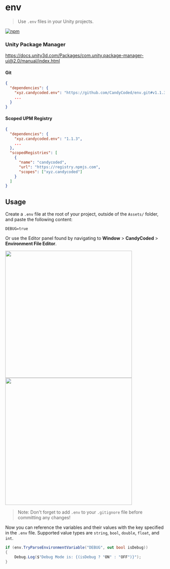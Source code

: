 # env

> Use `.env` files in your Unity projects.

[![npm](https://img.shields.io/npm/v/xyz.candycoded.env)](https://www.npmjs.com/package/xyz.candycoded.env)

### Unity Package Manager

<https://docs.unity3d.com/Packages/com.unity.package-manager-ui@2.0/manual/index.html>

#### Git

```json
{
  "dependencies": {
    "xyz.candycoded.env": "https://github.com/CandyCoded/env.git#v1.1.3",
    ...
  }
}
```

#### Scoped UPM Registry

```json
{
  "dependencies": {
    "xyz.candycoded.env": "1.1.3",
    ...
  },
  "scopedRegistries": [
    {
      "name": "candycoded",
      "url": "https://registry.npmjs.com",
      "scopes": ["xyz.candycoded"]
    }
  ]
}
```

## Usage

Create a `.env` file at the root of your project, outside of the `Assets/` folder, and paste the following content:

```
DEBUG=true
```

Or use the Editor panel found by navigating to **Window** > **CandyCoded** > **Environment File Editor**.

<img src="https://i.imgur.com/qtBzAh3.png" width="400">
<img src="https://i.imgur.com/QxT0bP1.png" width="400">

> Note: Don't forget to add `.env` to your `.gitignore` file before committing any changes!

Now you can reference the variables and their values with the key specified in the `.env` file. Supported value types
are `string`, `bool`, `double`, `float`, and `int`.

```csharp
if (env.TryParseEnvironmentVariable("DEBUG", out bool isDebug))
{
    Debug.Log($"Debug Mode is: {(isDebug ? "ON" : "OFF")}");
}
```
